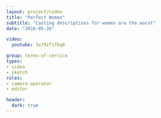 ```yaml
---
layout: project/video
title: "Perfect Woman"
subtitle: "Casting descriptions for women are the worst"
date: "2016-05-26"

video:
  youtube: 3x79zTifbq8

group: terms-of-service
types:
- video
- sketch
roles:
- camera-operator
- editor

header:
  dark: true
---
```

